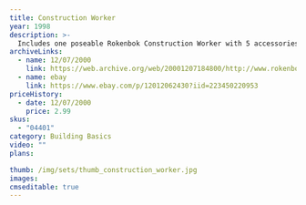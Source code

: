 ```yaml
---
title: Construction Worker
year: 1998
description: >-
  Includes one poseable Rokenbok Construction Worker with 5 accessories.
archiveLinks:
  - name: 12/07/2000
    link: https://web.archive.org/web/20001207184800/http://www.rokenbok.com/catalog/pd_bb_construction.html
  - name: ebay
    link: https://www.ebay.com/p/12012062430?iid=223450220953
priceHistory:
  - date: 12/07/2000
    price: 2.99
skus:
  - "04401"
category: Building Basics
video: ""
plans:

thumb: /img/sets/thumb_construction_worker.jpg
images:
cmseditable: true
---
```

